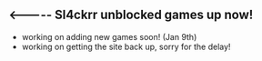 ## <----- Sl4ckrr unblocked games up now!


- working on adding new games soon! (Jan 9th)
- working on getting the site back up, sorry for the delay!
